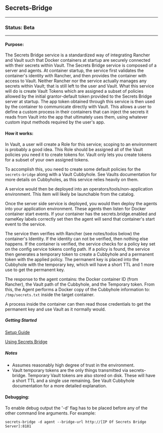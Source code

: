 ## Secrets-Bridge
---
### Status: Beta

---
#### Purpose:
The Secrets Bridge service is a standardized way of integrating Rancher and Vault such that Docker containers at startup are securely connected with their secrets within Vault. The Secrets Bridge service is composed of a server and agents. At container startup, the service first validates the container's identity with Rancher, and then provides the container with access to Vault. Neither Rancher nor the service actually manages any secrets within Vault; that is still left to the user and Vault. What this service will do is create Vault Tokens which are assigned a subset of policies allowed by the initial grantor-default token provided to the Secrets Bridge server at startup. The app token obtained through this service is then used by the container to communicate directly with Vault. This allows a user to define a custom process in their containers that can inject the secrets it reads from Vault into the app that ultimately uses them, using whatever custom input methods required by the user's app.

#### How it works:

In Vault, a user will create a Role for this service; scoping to an environment is probably a good idea. This Role should be assigned all of the Vault policies you need it to create tokens for. Vault only lets you create tokens for a subset of your own assigned tokens.

To accomplish this, you need to create some default policies for the `secrets-bridge` along with a Vault Cubbyhole. See Vaults documentation for more details on Cubbyholes, as this service relies heavily on them.

A service would then be deployed into an operators/tools/non-application environment. This item will likely be launchable from the catalog.

Once the server side service is deployed, you would then deploy the agents into your application environment. These agents then listen for Docker container start events. If your container has the secrets.bridge.enabled and nameKey labels correctly set then the agent will send that container's start event to the service.

The service then verifies with Rancher (see notes/todos below) the container's Identity. If the identity can not be verified, then nothing else happens. If the container is verified, the service checks for a policy key set on the config service tokens config path. If a policy is found, the service then generates a temporary token to create a Cubbyhole and a permanent token with the applied policy. The permanent key is placed into the Cubbyhole with the temporary key, which will have a short TTL and 1 more use to get the permanent key.

The response to the agent contains: the Docker container ID (from Rancher), the Vault path of the Cubbyhole, and the Temporary token. From this, the Agent performs a Docker copy of the Cubbyhole information to: `/tmp/secrets.txt` inside the target container.

A process inside the container can then read those credentials to get the permanent key and use Vault as it normally would.

##### Getting Started

[Setup Guide](https://github.com/rancher/secrets-bridge/blob/master/docs/setup.md)

[Using Secrets Bridge](https://github.com/rancher/secrets-bridge/blob/master/docs/applications.md)

##### Notes

* Assumes reasonably high degree of trust in the environment.
* Vault temporary tokens are the only things transmitted via secrets-bridge. Temporary Vault tokens are also stored on disk. These will have a short TTL and a single use remaining. See Vault Cubbyhole documentation for a more detailed explanation.


#### Debugging:

To enable debug output the '-d' flag has to be placed before any of the other command line arguments.  For example:

```
secrets-bridge -d agent --bridge-url http://[IP Of Secrets Bridge Server]:8181
```